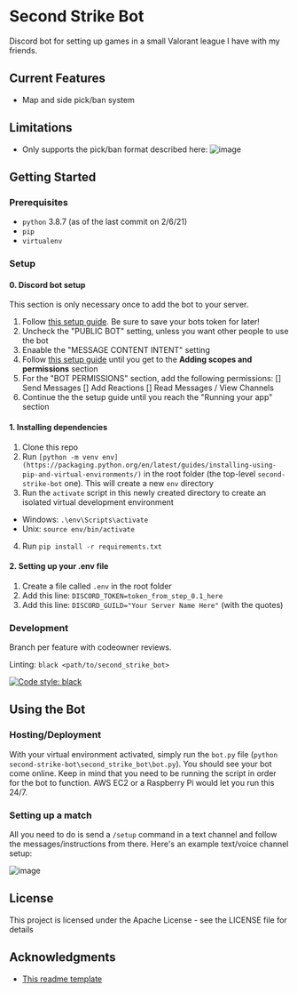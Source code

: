 # Second Strike Bot

Discord bot for setting up games in a small Valorant league I have with my friends.

## Current Features

- Map and side pick/ban system

## Limitations

- Only supports the pick/ban format described here:
![image](https://user-images.githubusercontent.com/23241280/219310485-55e1fcd6-da3b-4f7e-9d0e-1fbaa3c937a5.png)


## Getting Started

### Prerequisites

- `python` 3.8.7 (as of the last commit on 2/6/21)
- `pip` 
- `virtualenv`

### Setup

#### 0. Discord bot setup
This section is only necessary once to add the bot to your server.

1. Follow [this setup guide](https://discord.com/developers/docs/getting-started). Be sure to save your bots token for later!
2. Uncheck the "PUBLIC BOT" setting, unless you want other people to use the bot
3. Enaable the "MESSAGE CONTENT INTENT" setting
4. Follow [this setup guide](https://discord.com/developers/docs/getting-started) until you get to the **Adding scopes and permissions** section
5. For the "BOT PERMISSIONS" section, add the following permissions:
  [] Send Messages
  [] Add Reactions
  [] Read Messages / View Channels
6. Continue the the setup guide until you reach the "Running your app" section


#### 1. Installing dependencies
1. Clone this repo
2. Run `[python -m venv env](https://packaging.python.org/en/latest/guides/installing-using-pip-and-virtual-environments/)` in the root folder (the top-level `second-strike-bot` one). This will create a new `env` directory
3. Run the `activate` script in this newly created directory to create an isolated virtual development environment
  - Windows: `.\env\Scripts\activate`
  - Unix: `source env/bin/activate`
4. Run `pip install -r requirements.txt`

#### 2. Setting up your .env file
1. Create a file called `.env` in the root folder
2. Add this line: `DISCORD_TOKEN=token_from_step_0.1_here`
3. Add this line: `DISCORD_GUILD="Your Server Name Here"` (with the quotes)


### Development
Branch per feature with codeowner reviews.

Linting: `black <path/to/second_strike_bot>`

<a href="https://github.com/psf/black"><img alt="Code style: black" src="https://img.shields.io/badge/code%20style-black-000000.svg"></a>


## Using the Bot

### Hosting/Deployment

With your virtual environment activated, simply run the `bot.py` file (`python second-strike-bot\second_strike_bot\bot.py`). You should see your bot come online. Keep in mind that you need to be running the script in order for the bot to function. AWS EC2 or a Raspberry Pi would let you run this 24/7.

### Setting up a match

All you need to do is send a `/setup` command in a text channel and follow the messages/instructions from there. Here's an example text/voice channel setup:

![image](https://user-images.githubusercontent.com/23241280/219309579-ab6bd52c-4127-4be5-847d-598919467a20.png)


## License

This project is licensed under the Apache License - see the LICENSE file for details

## Acknowledgments

* [This readme template](https://gist.github.com/DomPizzie/7a5ff55ffa9081f2de27c315f5018afc)